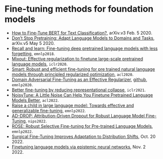 
# Fine-tuning methods for foundation models

- [How to Fine-Tune BERT for Text Classification?](https://arxiv.org/pdf/1905.05583.pdf), arXiv.v3 Feb. 5 2020.
- [Don’t Stop Pretraining: Adapt Language Models to Domains and Tasks](https://arxiv.org/pdf/2004.10964.pdf), arXiv.v5 May 5 2020.
- [Recall and learn: Fine-tuning deep pretrained language models with less forgetting](https://arxiv.org/abs/2004.12651), `emnlp2018`.
- [Mixout: Effective regularization to finetune large-scale pretrained language models](https://arxiv.org/abs/1909.11299), `iclr2020`.
- [Smart: Robust and efficient fine-tuning for pre trained natural language models through principled regularized optimization](https://arxiv.org/abs/1911.03437), `acl2020`.
- [Domain Adversarial Fine-Tuning as an Effective Regularizer](https://arxiv.org/abs/2009.13366), [github](https://github.com/GeorgeVern/AFTERV1.0), `emnlp2020`.
- [Better fine-tuning by reducing representational collapse](https://arxiv.org/abs/2008.03156), `iclr2021`.
- [NoisyTune: A Little Noise Can Help You Finetune Pretrained Language Models Better](https://arxiv.org/pdf/2202.12024.pdf), `acl2022`.
- [Raise a child in large language model: Towards effective and generalizable fine-tuning](https://arxiv.org/abs/2109.05687), `emnlp2022`.
- [AD-DROP: Attribution-Driven Dropout for Robust Language Model Fine-Tuning](https://arxiv.org/pdf/2210.05883.pdf), `nips2022`.
- [ROSE: Robust Selective Fine-tuning for Pre-trained Language Models](https://arxiv.org/pdf/2210.09658.pdf), `emnlp2022`.
- [Surgical Fine-Tuning Improves Adaptation to Distribution Shifts](https://arxiv.org/pdf/2210.11466.pdf), Oct. 20 2022.
- [Finetuning language models via epistemic neural networks](https://arxiv.org/pdf/2211.01568.pdf), Nov. 2 2022.
